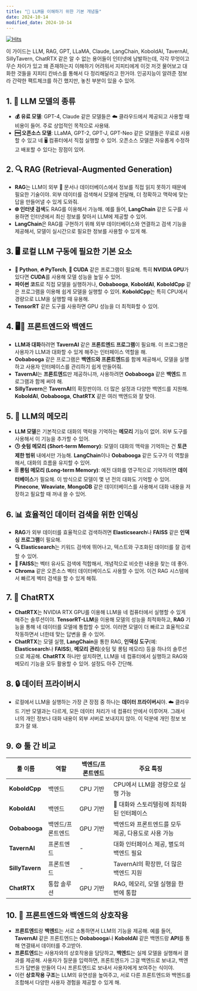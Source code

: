 ```yaml
---
title: "🧠 LLM을 이해하기 위한 기본 개념들"
date: 2024-10-14
modified_date: 2024-10-14
---
```


[![Hits](https://hits.seeyoufarm.com/api/count/incr/badge.svg?url=https%3A%2F%2Fcolacap.github.io%2Fwhat-is-llm.html&count_bg=%2340D135&title_bg=%23555555&icon=&icon_color=%23E7E7E7&title=hits&edge_flat=false)](https://hits.seeyoufarm.com)

이 가이드는 LLM, RAG, GPT, LLaMA, Claude, LangChain, KoboldAI, TavernAI, SillyTavern, ChatRTX 같은 알 수 없는 용어들이 인터넷에 남발하는데, 각각 무엇이고 무슨 차이가 있고 왜 존재하는지 이해하기 어려워서 지피티에게 이것 저것 물어보고 대화한 것들을 지피티 칸바스를 통해서 다 정리해달라고 한거야.
인공지능이 알려준 정보라 간략한 팩트체크를 하긴 했지만, 놓친 부분이 있을 수 있어.

## 1. 🤖 LLM 모델의 종류

- **💰 유료 모델**: GPT-4, Claude 같은 모델들은 ☁️ 클라우드에서 제공되고 사용할 때 비용이 들어. 주로 상업적인 목적으로 사용돼.
- **🆓 오픈소스 모델**: LLaMA, GPT-2, GPT-J, GPT-Neo 같은 모델들은 무료로 사용할 수 있고 네 🖥️ 컴퓨터에서 직접 실행할 수 있어. 오픈소스 모델은 자유롭게 수정하고 배포할 수 있다는 장점이 있어.

## 2. 🔍 RAG (Retrieval-Augmented Generation)

- **RAG**는 LLM이 외부 📄 문서나 데이터베이스에서 정보를 직접 읽지 못하기 때문에 필요한 기술이야. 외부 데이터를 검색해서 모델에 전달해, 더 정확하고 맥락에 맞는 답을 만들어낼 수 있게 도와줘.
- **🌐 인터넷 검색**도 RAG를 이용해서 가능해. 예를 들어, **LangChain** 같은 도구를 사용하면 인터넷에서 최신 정보를 찾아서 LLM에 제공할 수 있어.
- **LangChain**은 RAG를 구현하기 위해 외부 데이터베이스와 연결하고 검색 기능을 제공해서, 모델이 실시간으로 필요한 정보를 사용할 수 있게 해.

## 3. 🖥️ 로컬 LLM 구동에 필요한 기본 요소

- **🐍 Python**, **🔥 PyTorch**, **🚀 CUDA** 같은 프로그램이 필요해. 특히 **NVIDIA GPU**가 있다면 **CUDA**를 사용해 모델 성능을 높일 수 있어.
- **파이썬 코드**로 직접 모델을 실행하거나, **Oobabooga**, **KoboldAI**, **KoboldCpp** 같은 프로그램을 이용해 쉽게 모델을 실행할 수 있어. **KoboldCpp**는 특히 CPU에서 경량으로 LLM을 실행할 때 유용해.
- **TensorRT** 같은 도구를 사용하면 GPU 성능을 더 최적화할 수 있어.

## 4. 🖥️💬 프론트엔드와 백엔드

- **LLM과 대화**하려면 **TavernAI** 같은 **프론트엔드 프로그램**이 필요해. 이 프로그램은 사용자가 LLM과 대화할 수 있게 해주는 인터페이스 역할을 해.
- **Oobabooga** 같은 프로그램은 **백엔드와 프론트엔드**를 함께 제공해서, 모델을 실행하고 사용자 인터페이스를 관리하기 쉽게 만들어줘.
- **TavernAI**는 **프론트엔드**만 제공하니까, 사용하려면 **Oobabooga** 같은 **백엔드** 프로그램과 함께 써야 해.
- **SillyTavern**은 **TavernAI**의 확장판이야. 더 많은 설정과 다양한 백엔드를 지원해. **KoboldAI**, **Oobabooga**, **ChatRTX** 같은 여러 백엔드와 잘 맞아.

## 5. 🧠 LLM의 메모리

- **LLM 모델**은 기본적으로 대화의 맥락을 기억하는 **메모리** 기능이 없어. 외부 도구를 사용해서 이 기능을 추가할 수 있어.
- **🕒 숏텀 메모리 (Short-term Memory)**: 모델이 대화의 맥락을 기억하는 건 **토큰 제한 범위** 내에서만 가능해. **LangChain**이나 **Oobabooga** 같은 도구가 이 역할을 해서, 대화의 흐름을 유지할 수 있어.
- **🗄️ 롱텀 메모리 (Long-term Memory)**: 예전 대화를 영구적으로 기억하려면 **데이터베이스**가 필요해. 이 방식으로 모델이 몇 년 전의 대화도 기억할 수 있어. **Pinecone**, **Weaviate**, **MongoDB** 같은 데이터베이스를 사용해서 대화 내용을 저장하고 필요할 때 꺼내 쓸 수 있어.

## 6. 📊 효율적인 데이터 검색을 위한 인덱싱

- **RAG**가 외부 데이터를 효율적으로 검색하려면 **Elasticsearch**나 **FAISS** 같은 **인덱싱 프로그램**이 필요해.
- **🔍 Elasticsearch**는 키워드 검색에 뛰어나고, 텍스트와 구조화된 데이터를 잘 검색할 수 있어.
- **🔎 FAISS**는 벡터 유사도 검색에 적합해서, 개념적으로 비슷한 내용을 찾는 데 좋아.
- **Chroma** 같은 오픈소스 벡터 데이터베이스도 사용할 수 있어. 이건 RAG 시스템에서 빠르게 벡터 검색을 할 수 있게 해줘.

## 7. 🚀 ChatRTX

- **ChatRTX**는 NVIDIA RTX GPU를 이용해 LLM을 네 컴퓨터에서 실행할 수 있게 해주는 솔루션이야. **TensorRT-LLM**을 이용해 모델의 성능을 최적화하고, **RAG** 기능을 통해 네 데이터를 모델에 통합할 수 있어. 이러면 모델이 더 빠르고 효율적으로 작동하면서 너한테 맞는 답변을 줄 수 있어.
- **ChatRTX**는 모델 실행, **LangChain**을 통한 RAG, **인덱싱 도구**(예: **Elasticsearch**나 **FAISS**), **메모리 관리**(숏텀 및 롱텀 메모리) 등을 하나의 솔루션으로 제공해. **ChatRTX** 하나만 설치하면, LLM을 네 컴퓨터에서 실행하고 RAG와 메모리 기능을 모두 활용할 수 있어. 설정도 아주 간단해.

## 8. 🔒 데이터 프라이버시

- 로컬에서 LLM을 실행하는 가장 큰 장점 중 하나는 **데이터 프라이버시**야. ☁️ 클라우드 기반 모델과는 다르게, 모든 데이터 처리가 네 컴퓨터 안에서 이루어져. 그래서 너의 개인 정보나 대화 내용이 외부 서버로 보내지지 않아. 이 덕분에 개인 정보 보호가 잘 돼.

## 9. ⚙️ 툴 간 비교

| 툴 이름 | 역할 | 백엔드/프론트엔드 | 주요 특징 |
| --- | --- | --- | --- |
| **KoboldCpp** | 백엔드 | CPU 기반 | CPU에서 LLM을 경량으로 실행 가능 |
| **KoboldAI** | 백엔드 | GPU 기반 | 💬 대화와 스토리텔링에 최적화된 인터페이스 |
| **Oobabooga** | 백엔드/프론트엔드 | GPU 기반 | 백엔드와 프론트엔드를 모두 제공, 다용도로 사용 가능 |
| **TavernAI** | 프론트엔드 | - | 대화 인터페이스 제공, 별도의 백엔드 필요 |
| **SillyTavern** | 프론트엔드 | - | TavernAI의 확장판, 더 많은 백엔드 지원 |
| **ChatRTX** | 통합 솔루션 | GPU 기반 | RAG, 메모리, 모델 실행을 한 번에 통합 |

## 10. 🔗 프론트엔드와 백엔드의 상호작용

- **프론트엔드**랑 **백엔드**는 서로 소통하면서 LLM의 기능을 제공해. 예를 들어, **TavernAI** 같은 프론트엔드는 **Oobabooga**나 **KoboldAI** 같은 백엔드랑 **API**를 통해 연결돼서 데이터를 주고받아.
- **프론트엔드**는 사용자와의 상호작용을 담당하고, **백엔드**는 실제 모델을 실행해서 결과를 제공해. 사용자가 질문을 입력하면, 프론트엔드가 그걸 백엔드로 보내고, 백엔드가 답변을 만들어 다시 프론트엔드로 보내서 사용자에게 보여주는 식이야.
- 이런 **상호작용 구조**는 LLM의 유연성을 높여주고, 서로 다른 프론트엔드와 백엔드를 조합해서 다양한 사용자 경험을 제공할 수 있게 해.
